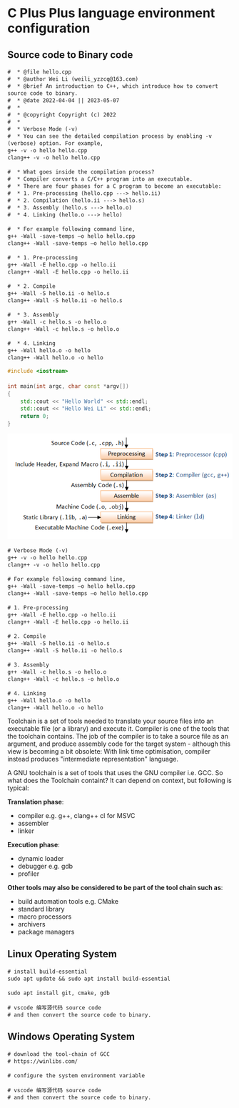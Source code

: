 # C Plus Plus language environment configuration

## Source code to Binary code

```shell
#  * @file hello.cpp
#  * @author Wei Li (weili_yzzcq@163.com)
#  * @brief An introduction to C++, which introduce how to convert source code to binary.
#  * @date 2022-04-04 || 2023-05-07
#  * 
#  * @copyright Copyright (c) 2022
#  * 
#  * Verbose Mode (-v)
#  * You can see the detailed compilation process by enabling -v (verbose) option. For example,
g++ -v -o hello hello.cpp
clang++ -v -o hello hello.cpp

#  * What goes inside the compilation process?
#  * Compiler converts a C/C++ program into an executable. 
#  * There are four phases for a C program to become an executable: 
#  * 1. Pre-processing (hello.cpp ---> hello.ii)
#  * 2. Compilation (hello.ii ---> hello.s)
#  * 3. Assembly (hello.s ---> hello.o)
#  * 4. Linking (hello.o ---> hello)
 
#  * For example following command line,
g++ -Wall -save-temps –o hello hello.cpp
clang++ -Wall -save-temps –o hello hello.cpp 

#  * 1. Pre-processing
g++ -Wall -E hello.cpp -o hello.ii
clang++ -Wall -E hello.cpp -o hello.ii

#  * 2. Compile
g++ -Wall -S hello.ii -o hello.s
clang++ -Wall -S hello.ii -o hello.s

#  * 3. Assembly
g++ -Wall -c hello.s -o hello.o
clang++ -Wall -c hello.s -o hello.o

#  * 4. Linking
g++ -Wall hello.o -o hello
clang++ -Wall hello.o -o hello
```

```cpp
#include <iostream>

int main(int argc, char const *argv[])
{
    std::cout << "Hello World" << std::endl;
    std::cout << "Hello Wei Li" << std::endl;
    return 0;
}
```

![image](./../images/GCC_CompilationProcess.png)

```shell
# Verbose Mode (-v)
g++ -v -o hello hello.cpp
clang++ -v -o hello hello.cpp

# For example following command line,
g++ -Wall -save-temps –o hello hello.cpp
clang++ -Wall -save-temps –o hello hello.cpp

# 1. Pre-processing
g++ -Wall -E hello.cpp -o hello.ii
clang++ -Wall -E hello.cpp -o hello.ii

# 2. Compile
g++ -Wall -S hello.ii -o hello.s
clang++ -Wall -S hello.ii -o hello.s
 
# 3. Assembly
g++ -Wall -c hello.s -o hello.o
clang++ -Wall -c hello.s -o hello.o

# 4. Linking
g++ -Wall hello.o -o hello
clang++ -Wall hello.o -o hello
```


Toolchain is a set of tools needed to translate your source files into an executable file (or a library) and execute it.
Compiler is one of the tools that the toolchain contains. The job of the compiler is to take a source file as an argument, and produce assembly code for the target system - although this view is becoming a bit obsolete: With link time optimisation, compiler instead produces "intermediate representation" language.

A GNU toolchain is a set of tools that uses the GNU compiler i.e. GCC.
So what does the Toolchain containt?
It can depend on context, but following is typical:

**Translation phase**:
- compiler e.g. g++, clang++ cl for MSVC
- assembler
- linker

**Execution phase**:
- dynamic loader
- debugger e.g. gdb
- profiler

**Other tools may also be considered to be part of the tool chain such as**:
- build automation tools e.g. CMake
- standard library
- macro processors
- archivers
- package managers


## Linux Operating System

```shell
# install build-essential
sudo apt update && sudo apt install build-essential

sudo apt install git, cmake, gdb

# vscode 编写源代码 source code
# and then convert the source code to binary.
```

## Windows Operating System

```shell
# download the tool-chain of GCC
# https://winlibs.com/

# configure the system environment variable

# vscode 编写源代码 source code
# and then convert the source code to binary.
```